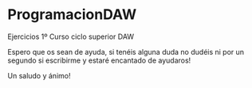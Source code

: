 # ProgramacionDAW
Ejercicios 1º Curso ciclo superior DAW

Espero que os sean de ayuda, si tenéis alguna duda no dudéis ni por un segundo si escribirme y estaré encantado de ayudaros!

Un saludo y ánimo!

